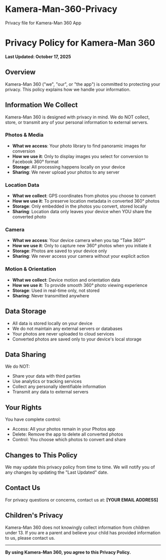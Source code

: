 # Kamera-Man-360-Privacy
Privacy file for Kamera-Man 360 App
# Privacy Policy for Kamera-Man 360

**Last Updated: October 17, 2025**

## Overview
Kamera-Man 360 ("we", "our", or "the app") is committed to protecting your privacy. This policy explains how we handle your information.

## Information We Collect
Kamera-Man 360 is designed with privacy in mind. We do NOT collect, store, or transmit any of your personal information to external servers.

### Photos & Media
- **What we access**: Your photo library to find panoramic images for conversion
- **How we use it**: Only to display images you select for conversion to Facebook 360° format
- **Storage**: All processing happens locally on your device
- **Sharing**: We never upload your photos to any server

### Location Data
- **What we collect**: GPS coordinates from photos you choose to convert
- **How we use it**: To preserve location metadata in converted 360° photos
- **Storage**: Only embedded in the photos you convert, stored locally
- **Sharing**: Location data only leaves your device when YOU share the converted photo

### Camera
- **What we access**: Your device camera when you tap "Take 360°"
- **How we use it**: Only to capture new 360° photos when you initiate it
- **Storage**: Photos are saved to your device only
- **Sharing**: We never access your camera without your explicit action

### Motion & Orientation
- **What we collect**: Device motion and orientation data
- **How we use it**: To provide smooth 360° photo viewing experience
- **Storage**: Used in real-time only, not stored
- **Sharing**: Never transmitted anywhere

## Data Storage
- All data is stored locally on your device
- We do not maintain any external servers or databases
- Your photos are never uploaded to cloud services
- Converted photos are saved only to your device's local storage

## Data Sharing
We do NOT:
- Share your data with third parties
- Use analytics or tracking services
- Collect any personally identifiable information
- Transmit any data to external servers

## Your Rights
You have complete control:
- Access: All your photos remain in your Photos app
- Delete: Remove the app to delete all converted photos
- Control: You choose which photos to convert and share

## Changes to This Policy
We may update this privacy policy from time to time. We will notify you of any changes by updating the "Last Updated" date.

## Contact Us
For privacy questions or concerns, contact us at:
**[YOUR EMAIL ADDRESS]**

## Children's Privacy
Kamera-Man 360 does not knowingly collect information from children under 13. If you are a parent and believe your child has provided information to us, please contact us.

---

**By using Kamera-Man 360, you agree to this Privacy Policy.**

